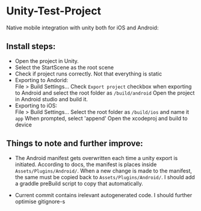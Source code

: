 # Unity-Test-Project
Native mobile integration with unity both for iOS and Android:


## Install steps:

* Open the project in Unity.  
* Select the StartScene as the root scene  
* Check if project runs correctly. Not that everything is static  
* Exporting to Andorid:  
  File > Build Settings...
  Check `Export project` checkbox when exporting to Android and select the root folder as `/build/android`
  Open the project in Android studio and build it.  
* Exporting to iOS:  
  File > Build Settings...
  Select the root folder as `/build/ios` and name it `app`
  When prompted, select 'append'
  Open the xcodeproj and build to device


## Things to note and further improve:

* The Android manifest gets overwritten each time a unity export is initiated. According to docs, the manifest is places inside `Assets/Plugins/Android/`. When a new change is made to the manifest, the same must be copied back to `Assets/Plugins/Android/`. I should add a graddle preBuild script to copy that automatically.

* Current commit contains irelevant autogenerated code. I should further optimise gitignore-s
  
